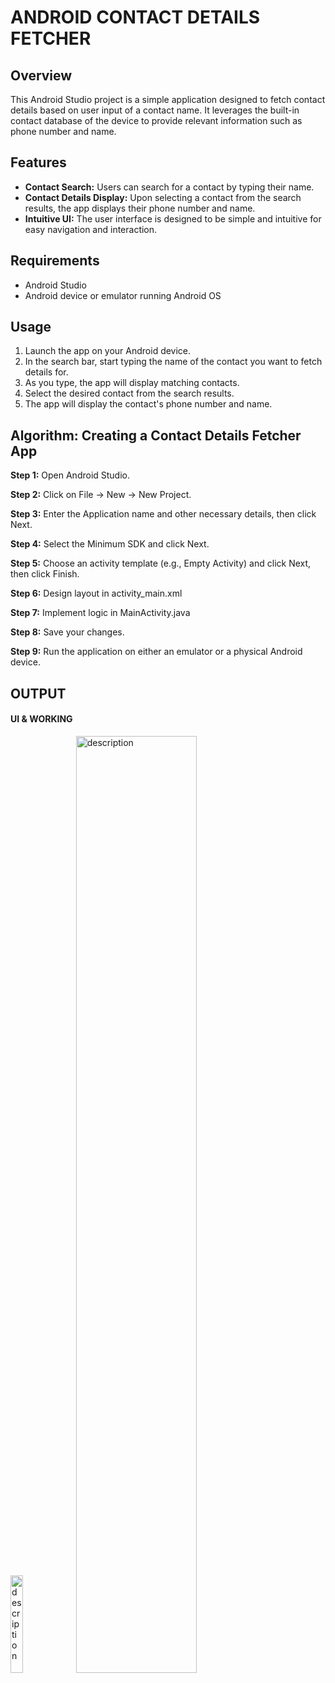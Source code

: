 # ANDROID CONTACT DETAILS FETCHER

## Overview
This Android Studio project is a simple application designed to fetch contact details based on user input of a contact name. It leverages the built-in contact database of the device to provide relevant information such as phone number and name.

## Features
- **Contact Search:** Users can search for a contact by typing their name.
- **Contact Details Display:** Upon selecting a contact from the search results, the app displays their phone number and name.
- **Intuitive UI:** The user interface is designed to be simple and intuitive for easy navigation and interaction.

## Requirements
- Android Studio 
- Android device or emulator running Android OS
  

## Usage
1. Launch the app on your Android device.
2. In the search bar, start typing the name of the contact you want to fetch details for.
3. As you type, the app will display matching contacts.
4. Select the desired contact from the search results.
5. The app will display the contact's phone number and name.

## Algorithm: Creating a Contact Details Fetcher App

**Step 1:** Open Android Studio.

**Step 2:** Click on File -> New -> New Project.

**Step 3:** Enter the Application name and other necessary details, then click Next.

**Step 4:** Select the Minimum SDK and click Next.

**Step 5:** Choose an activity template (e.g., Empty Activity) and click Next, then click Finish.

**Step 6:** Design layout in activity_main.xml
          
**Step 7:** Implement logic in MainActivity.java
       
**Step 8:** Save your changes.

**Step 9:** Run the application on either an emulator or a physical Android device.


## OUTPUT 

#### UI & WORKING
<img src="https://github.com/AmruthaRajsheker/android-contact-details-fetcher/assets/119475943/15e6b18a-5a1c-43e8-9032-37dcbecf170d" alt="description" style="width: 20%; height: auto;">

<img src="https://github.com/AmruthaRajsheker/android-contact-details-fetcher/assets/119475943/d303a7b4-b36b-438f-9944-fe2fbe552201" alt="description" style="width: 62%; height: auto;">

